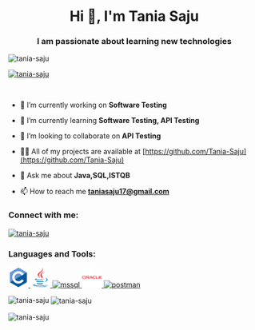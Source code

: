 <h1 align="center">Hi 👋, I'm Tania Saju</h1>
<h3 align="center">I am passionate about learning new technologies</h3>

<p align="left"> <img src="https://komarev.com/ghpvc/?username=tania-saju&label=Profile%20views&color=0e75b6&style=flat" alt="tania-saju" /> </p>

<p align="left"> <a href="https://github.com/ryo-ma/github-profile-trophy"><img src="https://github-profile-trophy.vercel.app/?username=tania-saju" alt="tania-saju" /></a> </p>

<p align="left"> <a href="https://twitter.com/" target="blank"><img src="https://img.shields.io/twitter/follow/?logo=twitter&style=for-the-badge" alt="" /></a> </p>

- 🔭 I’m currently working on **Software Testing**

- 🌱 I’m currently learning **Software Testing, API Testing**

- 👯 I’m looking to collaborate on **API Testing**

- 👨‍💻 All of my projects are available at [https://github.com/Tania-Saju](https://github.com/Tania-Saju)

- 💬 Ask me about **Java,SQL,ISTQB**

- 📫 How to reach me **taniasaju17@gmail.com**

<h3 align="left">Connect with me:</h3>
<p align="left">
<a href="https://linkedin.com/in/tania-saju" target="blank"><img align="center" src="https://raw.githubusercontent.com/rahuldkjain/github-profile-readme-generator/master/src/images/icons/Social/linked-in-alt.svg" alt="tania-saju" height="30" width="40" /></a>
</p>

<h3 align="left">Languages and Tools:</h3>
<p align="left"> <a href="https://www.cprogramming.com/" target="_blank" rel="noreferrer"> <img src="https://raw.githubusercontent.com/devicons/devicon/master/icons/c/c-original.svg" alt="c" width="40" height="40"/> </a> <a href="https://www.java.com" target="_blank" rel="noreferrer"> <img src="https://raw.githubusercontent.com/devicons/devicon/master/icons/java/java-original.svg" alt="java" width="40" height="40"/> </a> <a href="https://www.microsoft.com/en-us/sql-server" target="_blank" rel="noreferrer"> <img src="https://www.svgrepo.com/show/303229/microsoft-sql-server-logo.svg" alt="mssql" width="40" height="40"/> </a> <a href="https://www.oracle.com/" target="_blank" rel="noreferrer"> <img src="https://raw.githubusercontent.com/devicons/devicon/master/icons/oracle/oracle-original.svg" alt="oracle" width="40" height="40"/> </a> <a href="https://postman.com" target="_blank" rel="noreferrer"> <img src="https://www.vectorlogo.zone/logos/getpostman/getpostman-icon.svg" alt="postman" width="40" height="40"/> </a> </p>

<p><img align="left" src="https://github-readme-stats.vercel.app/api/top-langs?username=tania-saju&show_icons=true&locale=en&layout=compact" alt="tania-saju" /></p>

<p>&nbsp;<img align="center" src="https://github-readme-stats.vercel.app/api?username=tania-saju&show_icons=true&locale=en" alt="tania-saju" /></p>

<p><img align="center" src="https://github-readme-streak-stats.herokuapp.com/?user=tania-saju&" alt="tania-saju" /></p>



